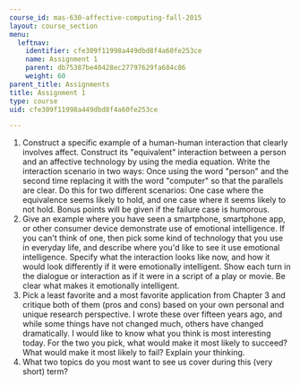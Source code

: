 ```yaml
---
course_id: mas-630-affective-computing-fall-2015
layout: course_section
menu:
  leftnav:
    identifier: cfe309f11998a449dbd8f4a60fe253ce
    name: Assignment 1
    parent: db75387be40428ec27797629fa684c86
    weight: 60
parent_title: Assignments
title: Assignment 1
type: course
uid: cfe309f11998a449dbd8f4a60fe253ce

---
```


1.  Construct a specific example of a human-human interaction that clearly involves affect. Construct its "equivalent" interaction between a person and an affective technology by using the media equation. Write the interaction scenario in two ways: Once using the word "person" and the second time replacing it with the word "computer" so that the parallels are clear. Do this for two different scenarios: One case where the equivalence seems likely to hold, and one case where it seems likely to not hold. Bonus points will be given if the failure case is humorous.
2.  Give an example where you have seen a smartphone, smartphone app, or other consumer device demonstrate use of emotional intelligence. If you can't think of one, then pick some kind of technology that you use in everyday life, and describe where you'd like to see it use emotional intelligence. Specify what the interaction looks like now, and how it would look differently if it were emotionally intelligent. Show each turn in the dialogue or interaction as if it were in a script of a play or movie. Be clear what makes it emotionally intelligent.
3.  Pick a least favorite and a most favorite application from Chapter 3 and critique both of them (pros and cons) based on your own personal and unique research perspective. I wrote these over fifteen years ago, and while some things have not changed much, others have changed dramatically. I would like to know what you think is most interesting today. For the two you pick, what would make it most likely to succeed? What would make it most likely to fail? Explain your thinking.
4.  What two topics do you most want to see us cover during this (very short) term?